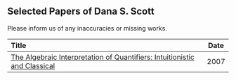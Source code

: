 ## Selected Papers of Dana S. Scott

Please inform us of any inaccuracies or missing works.

| Title | Date |
|:------|:----:|
|[The Algebraic Interpretation of Quantifiers: Intuitionistic and Classical](https://github.com/CMU-HoTT/scott/blob/main/pdfs/ScottMostowski.pdf)| 2007 |
